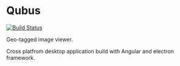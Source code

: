 # Qubus
[![Build Status](https://travis-ci.com/qubus-ai/qubus.svg?branch=master)](https://travis-ci.com/qubus-ai/qubus)

Geo-tagged image viewer.

Cross platfrom desktop application build with Angular and electron framework.

